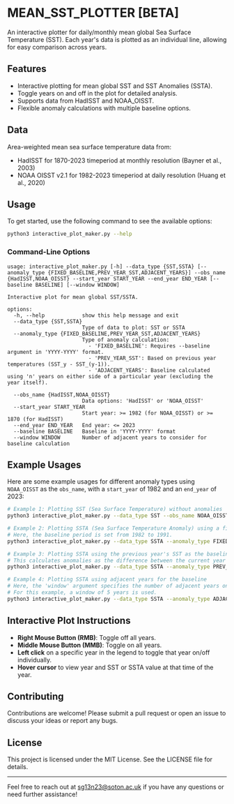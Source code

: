 
# MEAN_SST_PLOTTER [BETA]
An interactive plotter for daily/monthly mean global Sea Surface Temperature (SST). Each year's data is plotted as an individual line, allowing for easy comparison across years.

## Features
- Interactive plotting for mean global SST and SST Anomalies (SSTA).
- Toggle years on and off in the plot for detailed analysis.
- Supports data from HadISST and NOAA_OISST.
- Flexible anomaly calculations with multiple baseline options.

## Data
Area-weighted mean sea surface temperature data from:
- HadISST for 1870-2023 timeperiod at monthly resolution (Bayner et al., 2003)
- NOAA OISST v2.1  for 1982-2023 timeperiod at daily resolution (Huang et al., 2020)

## Usage
To get started, use the following command to see the available options:

```sh
python3 interactive_plot_maker.py --help
```

### Command-Line Options
```
usage: interactive_plot_maker.py [-h] --data_type {SST,SSTA} [--anomaly_type {FIXED_BASELINE,PREV_YEAR_SST,ADJACENT_YEARS}] --obs_name {HadISST,NOAA_OISST} --start_year START_YEAR --end_year END_YEAR [--baseline BASELINE] [--window WINDOW]

Interactive plot for mean global SST/SSTA.

options:
  -h, --help            show this help message and exit
  --data_type {SST,SSTA}
                        Type of data to plot: SST or SSTA
  --anomaly_type {FIXED_BASELINE,PREV_YEAR_SST,ADJACENT_YEARS}
                        Type of anomaly calculation:
                          - 'FIXED_BASELINE': Requires --baseline argument in 'YYYY-YYYY' format.
                          - 'PREV_YEAR_SST': Based on previous year temperatures (SST_y - SST_(y-1)).
                          - 'ADJACENT_YEARS': Baseline calculated using 'n' years on either side of a particular year (excluding the year itself).

  --obs_name {HadISST,NOAA_OISST}
                        Data options: 'HadISST' or 'NOAA_OISST'
  --start_year START_YEAR
                        Start year: >= 1982 (for NOAA_OISST) or >= 1870 (for HadISST)
  --end_year END_YEAR   End year: <= 2023
  --baseline BASELINE   Baseline in 'YYYY-YYYY' format
  --window WINDOW       Number of adjacent years to consider for baseline calculation
```

## Example Usages
Here are some example usages for different anomaly types using `NOAA_OISST` as the `obs_name`, with a `start_year` of 1982 and an `end_year` of 2023:

```sh
# Example 1: Plotting SST (Sea Surface Temperature) without anomalies
python3 interactive_plot_maker.py --data_type SST --obs_name NOAA_OISST --start_year 1982 --end_year 2023

# Example 2: Plotting SSTA (Sea Surface Temperature Anomaly) using a fixed baseline
# Here, the baseline period is set from 1982 to 1991.
python3 interactive_plot_maker.py --data_type SSTA --anomaly_type FIXED_BASELINE --baseline 1982-1991 --obs_name NOAA_OISST --start_year 1982 --end_year 2023

# Example 3: Plotting SSTA using the previous year's SST as the baseline
# This calculates anomalies as the difference between the current year's SST and the previous year's SST.
python3 interactive_plot_maker.py --data_type SSTA --anomaly_type PREV_YEAR_SST --obs_name NOAA_OISST --start_year 1982 --end_year 2023

# Example 4: Plotting SSTA using adjacent years for the baseline
# Here, the 'window' argument specifies the number of adjacent years on either side of the current year to use for the baseline calculation.
# For this example, a window of 5 years is used.
python3 interactive_plot_maker.py --data_type SSTA --anomaly_type ADJACENT_YEARS --window 5 --obs_name NOAA_OISST --start_year 1982 --end_year 2023
```

## Interactive Plot Instructions
- **Right Mouse Button (RMB)**: Toggle off all years.
- **Middle Mouse Button (MMB)**: Toggle on all years.
- **Left click** on a specific year in the legend to toggle that year on/off individually.
- **Hover cursor** to view year and SST or SSTA value at that time of the year. 

## Contributing
Contributions are welcome! Please submit a pull request or open an issue to discuss your ideas or report any bugs.

## License
This project is licensed under the MIT License. See the LICENSE file for details.

---

Feel free to reach out at sg13n23@soton.ac.uk if you have any questions or need further assistance!